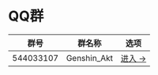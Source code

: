 # QQ群
| 群号 | 群名称 | 选项 |
| ----- | ----- | ----- |
| 544033107 | Genshin_Akt | [进入 ->](./544033107) |
